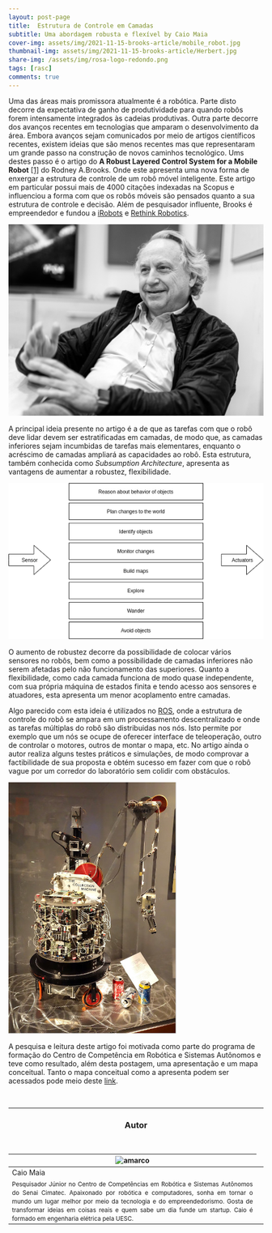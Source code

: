 ```yaml
---
layout: post-page
title:  Estrutura de Controle em Camadas
subtitle: Uma abordagem robusta e flexível by Caio Maia
cover-img: assets/img/2021-11-15-brooks-article/mobile_robot.jpg
thumbnail-img: assets/img/2021-11-15-brooks-article/Herbert.jpg 
share-img: /assets/img/rosa-logo-redondo.png
tags: [rasc]
comments: true
---
```

<!-- ## Introdução -->

Uma das áreas mais promissora atualmente é a robótica. Parte disto decorre da expectativa de ganho de produtividade para quando robôs forem intensamente integrados às cadeias produtivas. Outra parte decorre dos avanços recentes em tecnologias que amparam o desenvolvimento da área. Embora avanços sejam comunicados por meio de artigos científicos recentes, existem ideias que são menos recentes mas que representaram um grande passo na construção de novos caminhos tecnológico. Ums destes passo é o artigo do **A Robust Layered Control System for a Mobile Robot** [[1]](https://ieeexplore.ieee.org/document/1087032) do Rodney A.Brooks. Onde este apresenta uma nova forma de enxergar a estrutura de controle de um robô móvel inteligente. Este artigo em particular possui mais de 4000 citações indexadas na Scopus e influenciou a forma com que os robôs móveis são pensados quanto a sua estrutura de controle e decisão. Além de pesquisador influente, Brooks é empreendedor e fundou a [iRobots](https://www.irobot.com/) e [Rethink Robotics](https://www.rethinkrobotics.com/).

[![](../assets/img/2021-11-15-brooks-article/brooks.jpg)](../assets/img/2021-11-15-brooks-article/brooks.jpg)

A principal ideia presente no artigo é a de que as tarefas com que o robô deve lidar devem ser estratificadas em camadas, de modo que, as camadas inferiores sejam incumbidas de tarefas mais elementares, enquanto o acréscimo de camadas ampliará as capacidades ao robô. Esta estrutura, também conhecida como *Subsumption Architecture*, apresenta as vantagens de aumentar a robustez, flexibilidade.

![](../assets/img/2021-11-15-brooks-article/horizontaDiag.drawio.png)

O aumento de robustez decorre da possibilidade de colocar vários sensores no robôs, bem como a possibilidade de camadas inferiores não serem afetadas pelo não funcionamento das superiores. Quanto a flexibilidade, como cada camada funciona de modo quase independente, com sua própria máquina de estados finita e tendo acesso aos sensores e atuadores, esta apresenta um menor acoplamento entre camadas.

Algo parecido com esta ideia é utilizados no [ROS](https://www.ros.org/), onde a estrutura de controle do robô se ampara em um processamento descentralizado e onde as tarefas múltiplas do robô são distribuidas nos nós. Isto permite por exemplo que um nós se ocupe de oferecer interface de teleoperação, outro de controlar o motores, outros de montar o mapa, etc. No artigo ainda o autor realiza alguns testes práticos e simulações, de modo comprovar a factibilidade de sua proposta e obtém sucesso em fazer com que o robô vague por um corredor do laboratório sem colidir com obstáculos.

![](../assets/img/2021-11-15-brooks-article/Herbert.jpg)

A pesquisa e leitura deste artigo foi motivada como parte do programa de formação do Centro de Competência em Robótica e Sistemas Autônomos e teve como resultado, além desta postagem, uma apresentação e um mapa conceitual. Tanto o mapa conceitual como a apresenta podem ser acessados pode meio deste [link](https://drive.google.com/drive/folders/1fT1c9rIHpcIFqOXKjt3zqwlo6zUpnSRg?usp=sharing).



<br>


<hr>

<!-- autor -->
<center><h3 class="post-title">Autor</h3><br/></center>
<div class="row">
  <div class="col-xl-8 offset-xl-0 col-lg-4 offset-lg-0 center">
    <table class="table-borderless highlight">
      <thead>
        <tr>
          <th><img src="{{ 'assets/img/people/caiomaia-1.png' | relative_url }}" width="100" alt="amarco" class="img-fluid rounded-circle" /></th>
        </tr>
      </thead>
      <tbody>
        <tr class="font-weight-bolder" style="text-align: center margin-top: 0">
          <td>Caio Maia</td>
        </tr>
        <tr style="text-align: center" >
          <td style="vertical-align: top; text-align: justify"><small>Pesquisador Júnior no Centro de Competências em Robótica e Sistemas Autônomos do Senai Cimatec. Apaixonado por robótica e computadores, sonha em tornar o mundo um lugar melhor por meio da tecnologia e do empreendedorismo. Gosta de transformar ideias em coisas reais e quem sabe um dia funde um startup. Caio é formado em engenharia elétrica pela UESC.</small></td>
          <td></td>
        </tr>
      </tbody>
    </table>
  </div>
</div>

<br>
